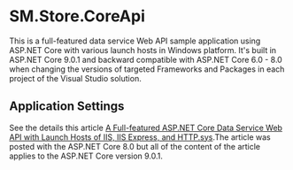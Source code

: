 # SM.Store.CoreApi
This is a full-featured data service Web API sample application using ASP.NET Core with various launch hosts in Windows platform. It's built in ASP.NET Core 9.0.1 and backward compatible with ASP.NET Core 6.0 - 8.0 when changing the versions of targeted Frameworks and Packages in each project of the Visual Studio solution.  

## Application Settings
See the details this article [A Full-featured ASP.NET Core Data Service Web API with Launch Hosts of IIS, IIS Express, and HTTP.sys](https://www.codeproject.com/Articles/5387581/A-Full-featured-ASP.NET-Core-Data-Service-Web-API-).The article was posted with the ASP.NET Core 8.0 but all of the content of the article applies to the ASP.NET Core version 9.0.1.

